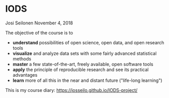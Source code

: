 IODS
================
Josi Seilonen
November 4, 2018

The objective of the course is to

-   **understand** possibilities of open science, open data, and open research tools
-   **visualize** and analyze data sets with some fairly advanced statistical methods
-   **master** a few state-of-the-art, freely available, open software tools
-   **apply** the principle of reproducible research and see its practical advantages
-   **learn** more of all this in the near and distant future ("life-long learning")

This is my course diary: <https://josseilo.github.io/IODS-project/>
